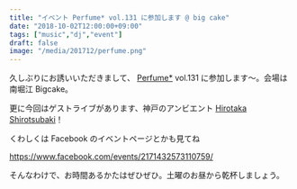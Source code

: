 ```yaml
---
title: "イベント Perfume* vol.131 に参加します @ big cake"
date: "2018-10-02T12:00:00+09:00"
tags: ["music","dj","event"]
draft: false
image: "/media/201712/perfume.png"
---
```


久しぶりにお誘いいただきまして、 [Perfume*](http://www.lvbz.net/perfume/) vol.131 に参加します〜。会場は南堀江 Bigcake。

更に今回はゲストライブがあります、神戸のアンビエント [Hirotaka Shirotsubaki](https://hshirptsubaki.bandcamp.com/)！

くわしくは Facebook のイベントページとかも見てね

https://www.facebook.com/events/2171432573110759/

そんなわけで、お時間あるかたはぜひぜひ。土曜のお昼から乾杯しましょう。
